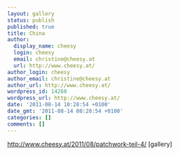 ```yaml
---
layout: gallery
status: publish
published: true
title: China
author:
  display_name: cheesy
  login: cheesy
  email: christine@cheesy.at
  url: http://www.cheesy.at/
author_login: cheesy
author_email: christine@cheesy.at
author_url: http://www.cheesy.at/
wordpress_id: 14260
wordpress_url: http://www.cheesy.at/
date: '2011-08-14 10:28:54 +0100'
date_gmt: '2011-08-14 08:28:54 +0100'
categories: []
comments: []
---
```

http://www.cheesy.at/2011/08/patchwork-teil-4/
[gallery]<!--:-->
